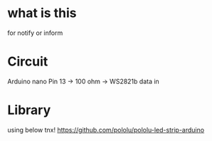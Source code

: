 # what is this
for notify or inform 

# Circuit
Arduino nano Pin 13 -> 100 ohm -> WS2821b data in

# Library
using below tnx!
https://github.com/pololu/pololu-led-strip-arduino
